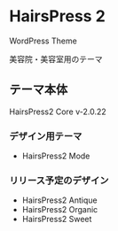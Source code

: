 # HairsPress 2

WordPress Theme

美容院・美容室用のテーマ

## テーマ本体
HairsPress2 Core v-2.0.22

### デザイン用テーマ
* HairsPress2 Mode

### リリース予定のデザイン
* HairsPress2 Antique
* HairsPress2 Organic
* HairsPress2 Sweet
